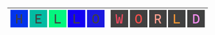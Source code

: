 | ![](++/H1.gif) ![](++/E1.gif) ![](++/L1.gif) ![](++/L1x2.gif) ![](++/O1.gif) | ![](++/W2.gif) ![](++/O2.gif) ![](++/R2.gif) ![](++/L2.gif) ![](++/D2.gif) |
|--|--|

<!---
| ![](+/H.gif) ![](+/e.gif) ![](+/l.gif) ![](+/l.gif) ![](+/o.gif) | ![](+/I-W.gif) ![](+/I-o.gif) ![](+/I-r.gif) ![](+/I-l.gif) ![](+/I-d.gif) |
|--|--|

[![junguler's github trophies](https://github-profile-trophy.vercel.app/?username=junguler&theme=onedark&no-frame=true)](https://github.com/ryo-ma/github-profile-trophy)

[![junguler's github stats](https://github-readme-stats.vercel.app/api?username=junguler&theme=blue-green)](https://github.com/anuraghazra/github-readme-stats)
--->
